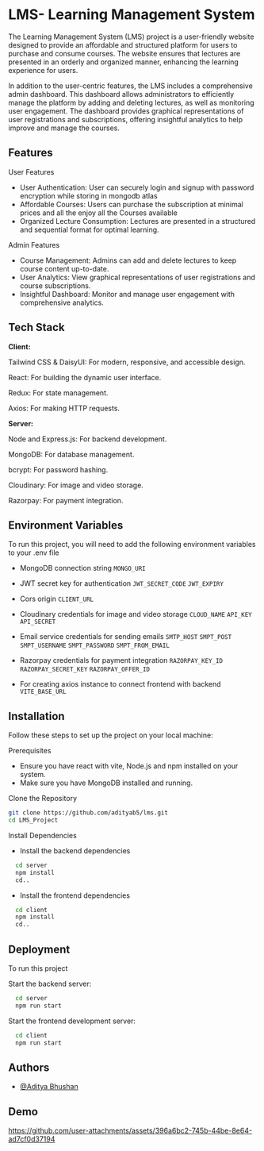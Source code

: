 
# LMS- Learning Management System 


The Learning Management System (LMS) project is a user-friendly website designed to provide an affordable and structured platform for users to purchase and consume courses. The website ensures that lectures are presented in an orderly and organized manner, enhancing the learning experience for users.

In addition to the user-centric features, the LMS includes a comprehensive admin dashboard. This dashboard allows administrators to efficiently manage the platform by adding and deleting lectures, as well as monitoring user engagement. The dashboard provides graphical representations of user registrations and subscriptions, offering insightful analytics to help improve and manage the courses.




## Features
User Features
- User Authentication: User can securely login and signup with password encryption while storing in mongodb atlas
- Affordable Courses: Users can purchase the subscription at minimal prices and all the enjoy all the Courses available
- Organized Lecture Consumption: Lectures are presented in a structured and sequential format for optimal learning.

Admin Features

- Course Management: Admins can add and delete lectures to keep course content up-to-date.
- User Analytics: View graphical representations of user registrations and course subscriptions.
- Insightful Dashboard: Monitor and manage user engagement with comprehensive analytics.



## Tech Stack

**Client:** 

Tailwind CSS & DaisyUI: For modern, responsive, and accessible design.

React: For building the dynamic user interface.

Redux: For state management.

Axios: For making HTTP requests.

**Server:** 

Node and Express.js: For backend development.

MongoDB: For database management.

bcrypt: For password hashing.

Cloudinary: For image and video storage.

Razorpay: For payment integration.


## Environment Variables

To run this project, you will need to add the following environment variables to your .env file

- MongoDB connection string
`MONGO_URI`

- JWT secret key for authentication
`JWT_SECRET_CODE`
`JWT_EXPIRY`

- Cors origin
`CLIENT_URL`

- Cloudinary credentials for image and video storage
`CLOUD_NAME`
`API_KEY`
`API_SECRET`

- Email service credentials for sending emails
`SMTP_HOST`
`SMPT_POST`
`SMPT_USERNAME`
`SMPT_PASSWORD`
`SMPT_FROM_EMAIL`

- Razorpay credentials for payment integration
`RAZORPAY_KEY_ID`
`RAZORPAY_SECRET_KEY`
`RAZORPAY_OFFER_ID`

- For creating axios instance to connect frontend with backend
`VITE_BASE_URL`


## Installation


Follow these steps to set up the project on your local machine:

Prerequisites
- Ensure you have react with vite, Node.js and npm installed on your system.
- Make sure you have MongoDB installed and running.

Clone the Repository

```bash
git clone https://github.com/adityab5/lms.git
cd LMS_Project
```

Install Dependencies

- Install the backend dependencies

```bash
  cd server
  npm install 
  cd..
```
- Install the frontend dependencies
    
```bash
  cd client
  npm install 
  cd..
```
## Deployment

To run this project

Start the backend server:

```bash
  cd server
  npm run start
```

Start the frontend development server:

```bash
  cd client
  npm run start
```


## Authors

- [@Aditya Bhushan](https://www.github.com/adityab5)


## Demo
https://github.com/user-attachments/assets/396a6bc2-745b-44be-8e64-ad7cf0d37194


